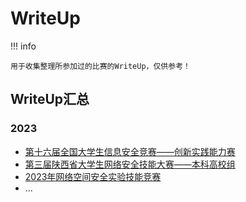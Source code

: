 # WriteUp

<!-- <link rel="stylesheet" href="../../css/index_styles.css">
<div class="center-container">
  <state>(◎﹏◎)</state>
  <text>buiding...</text>
</div>
 -->
<!-- ---

[:material-home: 回到主页](../../index.md) -->

!!! info 

    用于收集整理所参加过的比赛的WriteUp，仅供参考！


## WriteUp汇总

### 2023

+ [第十六届全国大学生信息安全竞赛——创新实践能力赛](第十六届全国大学生信息安全竞赛——创新实践能力赛/writeup.md)
+ [第三届陕西省大学生网络安全技能大赛——本科高校组](2023年第三届陕西省大学生网络安全技能大赛--本科高校组/writeup.md)
+ [2023年网络空间安全实验技能竞赛](2023年网络空间安全实验技能竞赛/writeup.md)
+ ...